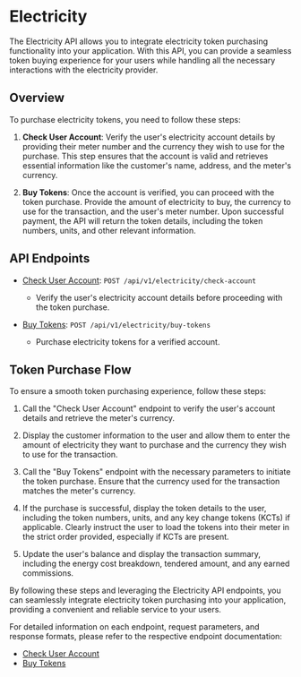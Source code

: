 # Electricity

The Electricity API allows you to integrate electricity token purchasing functionality into your application. With this API, you can provide a seamless token buying experience for your users while handling all the necessary interactions with the electricity provider.

## Overview

To purchase electricity tokens, you need to follow these steps:

1. **Check User Account**: Verify the user's electricity account details by providing their meter number and the currency they wish to use for the purchase. This step ensures that the account is valid and retrieves essential information like the customer's name, address, and the meter's currency.

2. **Buy Tokens**: Once the account is verified, you can proceed with the token purchase. Provide the amount of electricity to buy, the currency to use for the transaction, and the user's meter number. Upon successful payment, the API will return the token details, including the token numbers, units, and other relevant information.

## API Endpoints

- [Check User Account](./verify-account.md): `POST /api/v1/electricity/check-account`
  - Verify the user's electricity account details before proceeding with the token purchase.

- [Buy Tokens](./buy-tokens.md): `POST /api/v1/electricity/buy-tokens`
  - Purchase electricity tokens for a verified account.

## Token Purchase Flow

To ensure a smooth token purchasing experience, follow these steps:

1. Call the "Check User Account" endpoint to verify the user's account details and retrieve the meter's currency.

2. Display the customer information to the user and allow them to enter the amount of electricity they want to purchase and the currency they wish to use for the transaction.

3. Call the "Buy Tokens" endpoint with the necessary parameters to initiate the token purchase. Ensure that the currency used for the transaction matches the meter's currency.

4. If the purchase is successful, display the token details to the user, including the token numbers, units, and any key change tokens (KCTs) if applicable. Clearly instruct the user to load the tokens into their meter in the strict order provided, especially if KCTs are present.

5. Update the user's balance and display the transaction summary, including the energy cost breakdown, tendered amount, and any earned commissions.

By following these steps and leveraging the Electricity API endpoints, you can seamlessly integrate electricity token purchasing into your application, providing a convenient and reliable service to your users.

For detailed information on each endpoint, request parameters, and response formats, please refer to the respective endpoint documentation:

- [Check User Account](./verify-account.md)
- [Buy Tokens](./buy-tokens.md)